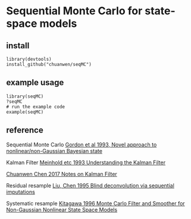 # Sequential Monte Carlo for state-space models

## install
```
library(devtools)
install_github("chuanwen/seqMC")
```
## example usage
```
library(seqMC)
?seqMC
# run the example code
example(seqMC)
```

## reference
Sequential Monte Carlo
[Gordon et al 1993, Novel approach to nonlinear/non-Gaussian Bayesian state](http://www3.nd.edu/~lemmon/courses/ee67033/pubs/GordonSalmondSmith93.pdf)

Kalman Filter
[Meinhold etc 1993 Understanding the Kalman Filter](http://people.math.umass.edu/~lavine/courses/797/kalman_filter.pdf)

[Chuanwen Chen 2017 Notes on Kalman Filter](https://github.com/chuanwen/seqMC/notes_kalman_filter.pdf)

Residual resample
[Liu, Chen 1995 Blind deconvolution via sequential imputations](http://www.people.fas.harvard.edu/~junliu/TechRept/95folder/liu&chen95_s.pdf)

Systematic resample
[Kitagawa 1996 Monte Carlo Filter and Smoother for Non-Gaussian Nonlinear State Space Models](https://www.jstor.org/stable/1390750?seq=1#page_scan_tab_contents)

